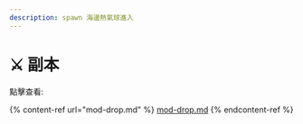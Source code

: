 ```yaml
---
description: spawn 海邊熱氣球進入
---
```


# ⚔ 副本

點擊查看:

{% content-ref url="mod-drop.md" %}
[mod-drop.md](mod-drop.md)
{% endcontent-ref %}
